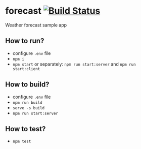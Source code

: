 # forecast [![Build Status](https://travis-ci.com/Autapomorph/forecast.svg?branch=master)](https://travis-ci.com/Autapomorph/forecast)

Weather forecast sample app

## How to run?

- configure `.env` file
- `npm i`
- `npm start` or separately: `npm run start:server` and `npm run start:client`

## How to build?

- configure `.env` file
- `npm run build`
- `serve -s build`
- `npm run start:server`

## How to test?

- `npm test`
